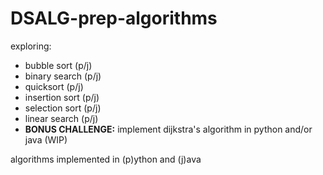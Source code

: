# DSALG-prep-algorithms
exploring:
- bubble sort (p/j)
- binary search (p/j)
- quicksort (p/j)
- insertion sort (p/j)
- selection sort (p/j)
- linear search (p/j)
- **BONUS CHALLENGE:** implement dijkstra's algorithm in python and/or java (WIP)   

algorithms implemented in (p)ython and (j)ava  
